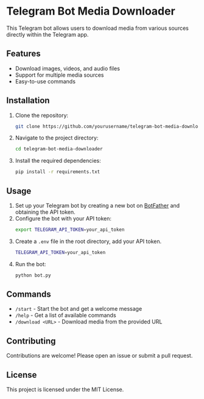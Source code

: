 # Telegram Bot Media Downloader

This Telegram bot allows users to download media from various sources directly within the Telegram app.

## Features

- Download images, videos, and audio files
- Support for multiple media sources
- Easy-to-use commands

## Installation

1. Clone the repository:
    ```sh
    git clone https://github.com/yourusername/telegram-bot-media-downloader.git
    ```
2. Navigate to the project directory:
    ```sh
    cd telegram-bot-media-downloader
    ```
3. Install the required dependencies:
    ```sh
    pip install -r requirements.txt
    ```

## Usage

1. Set up your Telegram bot by creating a new bot on [BotFather](https://core.telegram.org/bots#botfather) and obtaining the API token.
2. Configure the bot with your API token:
    ```sh
    export TELEGRAM_API_TOKEN=your_api_token
    ```
3. Create a `.env` file in the root directory, add your API token.
    ```sh
    TELEGRAM_API_TOKEN=your_api_token

    ```
3. Run the bot:
    ```sh
    python bot.py
    ```

## Commands

- `/start` - Start the bot and get a welcome message
- `/help` - Get a list of available commands
- `/download <URL>` - Download media from the provided URL

## Contributing

Contributions are welcome! Please open an issue or submit a pull request.

## License

This project is licensed under the MIT License.